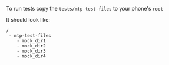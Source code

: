 To run tests copy the `tests/mtp-test-files` to your phone's `root`

It should look like: 
```
/ 
 - mtp-test-files
    - mock_dir1
    - mock_dir2
    - mock_dir3
    - mock_dir4
```

